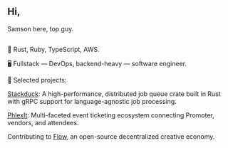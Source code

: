 ## Hi,

Samson here, top guy.

##

📍 Rust, Ruby, TypeScript, AWS.

🖥️ Fullstack — DevOps, backend-heavy — software engineer.

🔗 Selected projects:

[Stackduck](https://crates.io/crates/stackduck): A high-performance, distributed job queue crate built in Rust with gRPC support for language-agnostic job processing.

[PhlexIt](https://play.google.com/store/apps/details?id=com.phlex.consumer&hl=en): Multi-faceted event ticketing ecosystem connecting Promoter, vendors, and attendees.

Contributing to [Flow](https://github.com/Flow-Research/Documentation/wiki/Technical-Requirements-and-Specifications-for-Flow-Proof-of-Concept-(PoC)), an open-source decentralized creative economy.





